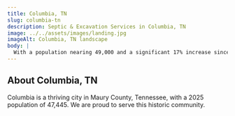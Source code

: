 ```yaml
---
title: Columbia, TN
slug: columbia-tn
description: Septic & Excavation Services in Columbia, TN
image: ../../assets/images/landing.jpg
imageAlt: Columbia, TN landscape
body: |
  With a population nearing 49,000 and a significant 17% increase since 2020, Columbia is undergoing substantial development within the Nashville metro area, including major infrastructure upgrades like new roundabouts. J.R. Outdoor Solutions supports these successful project outcomes, providing comprehensive Excavation & Site Prep and meticulous Land Clearing & Grading for new residential communities and commercial ventures spurred by regional growth from employers like GM. Our team engineers effective Drainage Solutions specifically tailored to the Outer Nashville Basin's varied limestone-based soils and the proximity of the Duck River. We also offer crucial Septic Installation and responsive Septic Repair & Replacement services. To complement the Tennessee lifestyle, we specialize in creating beautiful and functional Outdoor Living Spaces, stylish Concrete Patios & Walkways, and sturdy Retaining Walls that respect Columbia's historic downtown and the President James K. Polk Home.
---
```


## About Columbia, TN
Columbia is a thriving city in Maury County, Tennessee, with a 2025 population of 47,445. We are proud to serve this historic community.
